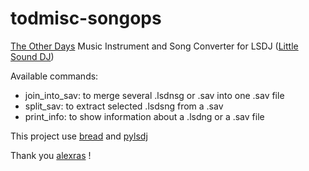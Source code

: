 # todmisc-songops
[The Other Days](http://theotherdays.net) Music Instrument and Song Converter for LSDJ ([Little Sound DJ](https://www.littlesounddj.com/))

Available commands:
- join_into_sav: to merge several .lsdnsg or .sav into one .sav file
- split_sav: to extract selected .lsdsng from a .sav
- print_info: to show information about a .lsdng or a .sav file

This project use [bread](https://github.com/alexras/bread) and [pylsdj](https://github.com/alexras/pylsdj)

Thank you [alexras](https://github.com/alexras/) !
